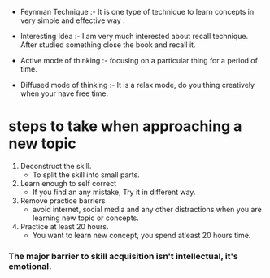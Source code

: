 * Feynman Technique :- It is one type of technique to learn concepts in very simple and effective way .
  
* Interesting Idea :- I am very much interested about recall technique. After studied something close the book and recall it.

* Active mode of thinking :- focusing on a particular thing for a period of time.

* Diffused mode of thinking :- It is a relax mode, do you thing creatively when your have free time.

# steps to take when approaching a new topic

1. Deconstruct the skill.
    * To split the skill into small parts.
2. Learn enough to self correct
    * If you find an any mistake, Try it in different way.
3. Remove practice barriers
    * avoid internet, social media and any other distractions when you are learning new topic or concepts.
4. Practice at least 20 hours.
    * You want to learn new concept, you spend atleast 20 hours time.
  
### The major barrier to skill acquisition isn't intellectual, it's emotional.
